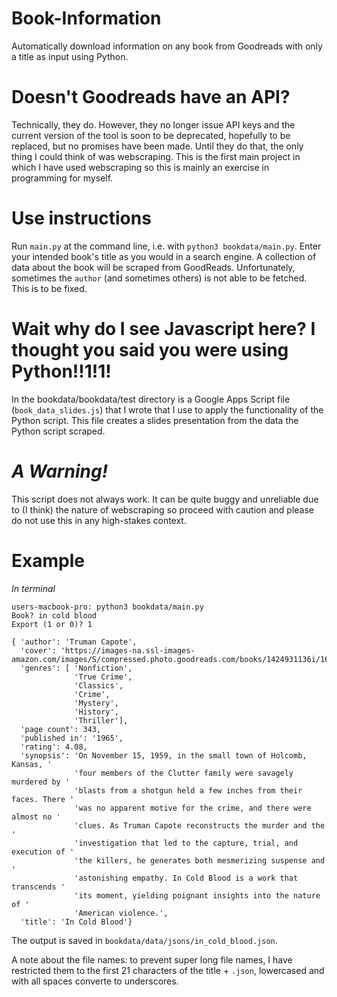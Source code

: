 # Book-Information
Automatically download information on any book from Goodreads with only a title as input using Python.

# Doesn't Goodreads have an API?
Technically, they do. However, they no longer issue API keys and the current version of the tool is soon to be deprecated, hopefully to be replaced, but no promises have been made. Until they do that, the only thing I could think of was webscraping. This is the first main project in which I have used webscraping so this is mainly an exercise in programming for myself.

# Use instructions
Run `main.py` at the command line, i.e. with `python3 bookdata/main.py`. Enter your intended book's title as you would in a search engine. A collection of data about the book will be scraped from GoodReads. Unfortunately, sometimes the `author` (and sometimes others) is not able to be fetched. This is to be fixed.

# Wait why do I see Javascript here? I thought you said you were using Python!!1!1!
In the bookdata/bookdata/test directory is a Google Apps Script file (`book_data_slides.js`) that I wrote that I use to apply the functionality of the Python script. This file creates a slides presentation from the data the Python script scraped. 

# <i>A Warning!</i>
This script does not always work. It can be quite buggy and unreliable due to (I think) the nature of webscraping so proceed with caution and please do not use this in any high-stakes context.

# Example
<i>In terminal</i>
<br>

```
users-macbook-pro: python3 bookdata/main.py
Book? in cold blood
Export (1 or 0)? 1

{ 'author': 'Truman Capote',
  'cover': 'https://images-na.ssl-images-amazon.com/images/S/compressed.photo.goodreads.com/books/1424931136i/168642.jpg',
  'genres': [ 'Nonfiction',
              'True Crime',
              'Classics',
              'Crime',
              'Mystery',
              'History',
              'Thriller'],
  'page count': 343,
  'published in': '1965',
  'rating': 4.08,
  'synopsis': 'On November 15, 1959, in the small town of Holcomb, Kansas, '
              'four members of the Clutter family were savagely murdered by '
              'blasts from a shotgun held a few inches from their faces. There '
              'was no apparent motive for the crime, and there were almost no '
              'clues. As Truman Capote reconstructs the murder and the '
              'investigation that led to the capture, trial, and execution of '
              'the killers, he generates both mesmerizing suspense and '
              'astonishing empathy. In Cold Blood is a work that transcends '
              'its moment, yielding poignant insights into the nature of '
              'American violence.',
  'title': 'In Cold Blood'}
```

The output is saved in `bookdata/data/jsons/in_cold_blood.json`.

A note about the file names: to prevent super long file names, I have restricted them to the first 21 characters of the title + `.json`, lowercased and with all spaces converte to underscores.
